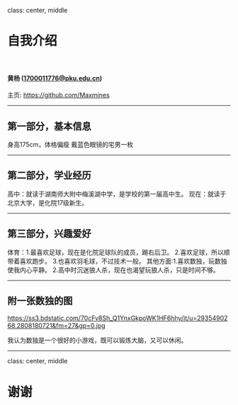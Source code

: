 class: center, middle

# 自我介绍

&nbsp;
&nbsp;

#### 黄杨 (1700011776@pku.edu.cn)  

主页: https://github.com/Maxmines

---

## 第一部分，基本信息
身高175cm，体格偏瘦
戴蓝色眼镜的宅男一枚

---

## 第二部分，学业经历
高中：就读于湖南师大附中梅溪湖中学，是学校的第一届高中生。
现在：就读于北京大学，是化院17级新生。

---

## 第三部分，兴趣爱好
体育：1.最喜欢足球，现在是化院足球队的成员，踢右后卫。
2.喜欢足球，所以顺带着喜欢跑步。
3.也喜欢羽毛球，不过技术一般。
其他方面:1.喜欢数独，玩数独使我内心平静。
2.高中时沉迷狼人杀，现在也渴望玩狼人杀，只是时间不够。

---

## 附一张数独的图

https://ss3.bdstatic.com/70cFv8Sh_Q1YnxGkpoWK1HF6hhy/it/u=2935490268,2808180721&fm=27&gp=0.jpg

我认为数独是一个很好的小游戏，既可以锻炼大脑，又可以休闲。

---

class: center, middle

# 谢谢

